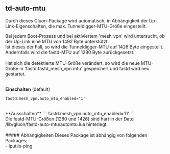## td-auto-mtu

Durch dieses Gluon-Package wird automatisch, in Abhängigkeit der Up-Link-Eigenschaften, die max. Tunneldigger-MTU-Größe eingestellt.<br>

Bei jedem Boot-Prozess und bei aktiviertem 'mesh_vpn' wird untersucht, ob der Up-Link eine MTU von 1492 Byte unterstützt.<br>
Ist dieses der Fall, so wird die Tunneldigger-MTU auf 1426 Byte eingestellt.<br>
Andernfalls wird die fastd-MTU auf 1280 Byte zurückgesetzt.<br>
<br>
Hat sich die detektierte MTU-Größe verändert, so wird die neue MTU-Größe in 'fastd.fastd_mesh_vpn.mtu' gespeichert und fastd wird neu gestartet.<br>
<br>

**Einschalten** (default)
```
fastd.mesh_vpn.auto_mtu_enabled='1'
```
<br>
**Ausschalten**
```
fastd.mesh_vpn.auto_mtu_enabled='0'
```
<br>
Die fastd-MTU-Größen (1280 und 1426) sind hart in der Datei /lib/gluon/fastd-auto-mtu/automtu.lua hinterlegt.<br>
<br>
##### Abhängigkeiten
Dieses Package ist abhängig von folgenden Packages:<br>
 - iputils-ping
